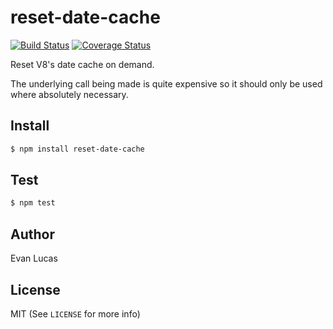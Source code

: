 # reset-date-cache

[![Build Status](https://travis-ci.org/evanlucas/reset-date-cache.svg)](https://travis-ci.org/evanlucas/reset-date-cache)
[![Coverage Status](https://coveralls.io/repos/evanlucas/reset-date-cache/badge.svg?branch=master&service=github)](https://coveralls.io/github/evanlucas/reset-date-cache?branch=master)

Reset V8's date cache on demand.

The underlying call being made is quite expensive so it should only be used
where absolutely necessary.

## Install

```bash
$ npm install reset-date-cache
```

## Test

```bash
$ npm test
```

## Author

Evan Lucas

## License

MIT (See `LICENSE` for more info)
